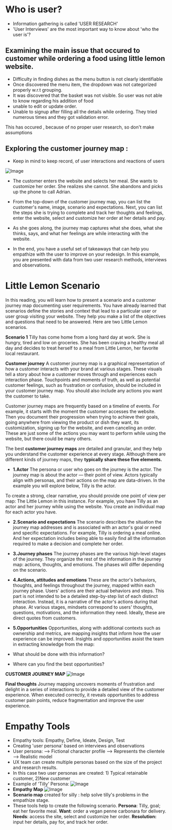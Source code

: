 # Who is user?

- Information gathering is called 'USER RESEARCH'
- 'User Interviews' are the most important way to know about 'who the user is'?

## Examining the main issue that occured to customer while ordering a food using little lemon website.

- Difficulty in finding dishes as the menu button is not clearly identifiable
- Once discovered the menu item, the dropdown was not categorized properly w.r.t grouping.
- It was discovered that the basket was not visible. So user was not able to know regarding his addition of food
- unable to edit or update order.
- Unable to signup after filling all the details while ordering. They tried numerous times and they got validation error.

This has occured , because of no proper user research, so don't make assumptions

## Exploring the customer journey map :

- Keep in mind to keep record, of user interactions and reactions of users

![Image](./Imgs/UI/8.png)

- The customer enters the website and selects her meal. She wants to customize her order. She realizes she cannot. She abandons and picks up the phone to call Adrian.

- From the top-down of the customer journey map, you can list the customer's name, image, scenario and expectations. Next, you can list the steps she is trying to complete and track her thoughts and feelings, enter the website, select and customize her order at her details and pay.

- As she goes along, the journey map captures what she does, what she thinks, says, and what her feelings are while interacting with the website.

- In the end, you have a useful set of takeaways that can help you empathize with the user to improve on your redesign. In this example, you are presented with data from two user research methods, interviews and observations.

# Little Lemon Scenario

In this reading, you will learn how to present a scenario and a customer journey map documenting user requirements. You have already learned that scenarios define the stories and context that lead to a particular user or user group visiting your website. They help you make a list of the objectives and questions that need to be answered. Here are two Little Lemon scenarios.

**Scenario 1**
Tilly has come home from a long hard day at work. She is hungry, tired and low on groceries. She has been craving a healthy meal all day and decides to treat herself to a meal from Little Lemon, her favorite local restaurant.

**Customer journey**
A customer journey map is a graphical representation of how a customer interacts with your brand at various stages. These visuals tell a story about how a customer moves through and experiences each interaction phase. Touchpoints and moments of truth, as well as potential customer feelings, such as frustration or confusion, should be included in your customer journey map. You should also include any actions you want the customer to take.

Customer journey maps are frequently based on a timeline of events. For example, it starts with the moment the customer accesses the website. Then you document their progression when trying to achieve their goals, going anywhere from viewing the product or dish they want, its customization, signing up for the website, and even canceling an order. These are just some of the actions you may want to perform while using the website, but there could be many others.

The best **customer journey maps** are detailed and granular, and they help you understand the customer experience at every stage. Although there are different kinds of journey maps, they **typically share these five elements.**

- **1.Actor**
  The persona or user who goes on the journey is the actor. The journey map is about the actor — their point of view. Actors typically align with personas, and their actions on the map are data-driven. In the example you will explore below, Tilly is the actor.

To create a strong, clear narrative, you should provide one point of view per map: The Little Lemon in this instance. For example, you have Tilly as an actor and her journey while using the website. You create an individual map for each actor you have.

- **2.Scenario and expectations**
  The scenario describes the situation the journey map addresses and is associated with an actor's goal or need and specific expectations. For example, Tilly is ordering a meal online. And her expectation includes being able to easily find all the information required to make a decision and complete her order.

- **3.Journey phases**
  The journey phases are the various high-level stages of the journey. They organize the rest of the information in the journey map: actions, thoughts, and emotions. The phases will differ depending on the scenario.

- **4.Actions, attitudes and emotions**
  These are the actor's behaviors, thoughts, and feelings throughout the journey, mapped within each journey phase. Users' actions are their actual behaviors and steps. This part is not intended to be a detailed step-by-step list of each distinct interaction. Instead, it is a narrative of the actor's actions during that phase. At various stages, mindsets correspond to users' thoughts, questions, motivations, and the information they need. Ideally, these are direct quotes from customers.

- **5.Opportunities**
  Opportunities, along with additional contexts such as ownership and metrics, are mapping insights that inform how the user experience can be improved. Insights and opportunities assist the team in extracting knowledge from the map:

- What should be done with this information?

- Where can you find the best opportunities?

**CUSTOMER JOURNEY MAP**
![Image](./Imgs/UI/9.png)

**Final thoughts**
Journey mapping uncovers moments of frustration and delight in a series of interactions to provide a detailed view of the customer experience. When executed correctly, it reveals opportunities to address customer pain points, reduce fragmentation and improve the user experience.

# Empathy Tools

- Empathy tools: Empathy, Define, Ideate, Design, Test
- Creating 'user persona' based on interviews and observations
- User persona:
  --> Fictional character profile
  --> Represents the clientele
  --> Realistic model
- UX team can create multiple personas based on the size of the project and research results.
- In this case two user personas are created: 1) Typical retainable customer, 2)New customer
- Example of 'Tilly' Persona:
  ![Image](./Imgs/UI/10.png)
- **Empathy Map**
  ![Image](./Imgs/UI/11.png)
- **Scenario map** created for silly : help solve tilly's problems in the empathize stage.
- These tools help to create the following scenario. **Persona**: Tilly, goal; eat her favorite meal. **Want**: order a vegan penne carbonara for delivery. **Needs**: access the site, select and customize her order. **Resolution:** input her details, pay for, and track her order.
